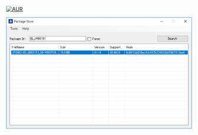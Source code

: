 [![AUR](https://img.shields.io/aur/license/yaourt.svg)](LICENSE)

<img src="./doc/PackageStore.png">
